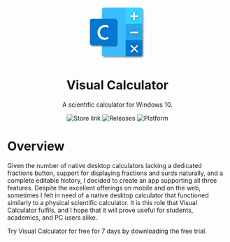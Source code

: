 <p align="center">
  <img width="128" src="assets/logo.png">
</p>

<h1 align="center">Visual Calculator</h1>
<p align="center">A scientific calculator for Windows 10.</p>

<p align="center">
  <a style="text-decoration:none" href="https://www.microsoft.com/store/apps/9N4TKQGXNG9C">
    <img src="https://img.shields.io/badge/Microsoft%20Store-Download-orange.svg?style=flat-square" alt="Store link" />
  </a>
  <a style="text-decoration:none" href="https://github.com/oliver-hamilton/visual-calculator/releases/">
    <img src="https://img.shields.io/github/release/oliver-hamilton/visual-calculator.svg?label=latest%20version&style=flat-square" alt="Releases" />
  </a>
  <a style="text-decoration:none">
    <img src="https://img.shields.io/badge/platform-windows%2010%20%7C%20uwp-yellow.svg?style=flat-square" alt="Platform" />
  </a>
</p>

# Overview

Given the number of native desktop calculators lacking a dedicated fractions button, support for displaying fractions and surds naturally, and a complete editable history, I decided to create an app supporting all three features. Despite the excellent offerings on mobile and on the web, sometimes I felt in need of a native desktop calculator that functioned similarly to a physical scientific calculator. It is this role that Visual Calculator fulfils, and I hope that it will prove useful for students, academics, and PC users alike.

Try Visual Calculator for free for 7 days by downloading the free trial.
